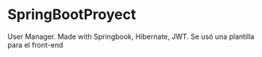 # SpringBootProyect
User Manager. Made with Springbook, Hibernate, JWT.
Se usó una plantilla para el front-end
